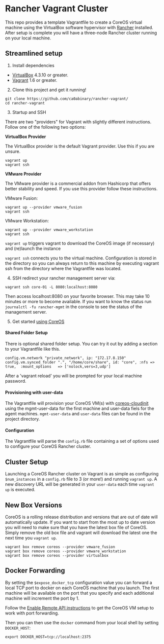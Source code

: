 # Rancher Vagrant Cluster

This repo provides a template Vagrantfile to create a CoreOS virtual machine using the VirtualBox software hypervisor with [Rancher][rancher] installed.
After setup is complete you will have a three-node Rancher cluster running on your local machine.

[rancher]: http://rancher.com/

## Streamlined setup

1) Install dependencies

* [VirtualBox][virtualbox] 4.3.10 or greater.
* [Vagrant][vagrant] 1.6 or greater.

2) Clone this project and get it running!

```
git clone https://github.com/ca0abinary/rancher-vagrant/
cd rancher-vagrant
```

3) Startup and SSH

There are two "providers" for Vagrant with slightly different instructions.
Follow one of the following two options:

**VirtualBox Provider**

The VirtualBox provider is the default Vagrant provider. Use this if you are unsure.

```
vagrant up
vagrant ssh
```

**VMware Provider**

The VMware provider is a commercial addon from Hashicorp that offers better stability and speed.
If you use this provider follow these instructions.

VMware Fusion:
```
vagrant up --provider vmware_fusion
vagrant ssh
```

VMware Workstation:
```
vagrant up --provider vmware_workstation
vagrant ssh
```

``vagrant up`` triggers vagrant to download the CoreOS image (if necessary) and (re)launch the instance

``vagrant ssh`` connects you to the virtual machine.
Configuration is stored in the directory so you can always return to this machine by executing vagrant ssh from the directory where the Vagrantfile was located.

4) SSH redirect your rancher management server via:
```
vagrant ssh core-01 -L 8080:localhost:8080
```
Then access localhost:8080 on your favorite browser. This may take 10 minutes or more to become available. If you want to know the status run `journalctl -fu rancher-mgmt` in the console to see the status of the management server.

5) Get started [using CoreOS][using-coreos]

[virtualbox]: https://www.virtualbox.org/
[vagrant]: https://www.vagrantup.com/downloads.html
[using-coreos]: http://coreos.com/docs/using-coreos/

#### Shared Folder Setup

There is optional shared folder setup.
You can try it out by adding a section to your Vagrantfile like this.

```
config.vm.network "private_network", ip: "172.17.8.150"
config.vm.synced_folder ".", "/home/core/share", id: "core", :nfs => true,  :mount_options   => ['nolock,vers=3,udp']
```

After a 'vagrant reload' you will be prompted for your local machine password.

#### Provisioning with user-data

The Vagrantfile will provision your CoreOS VM(s) with [coreos-cloudinit][coreos-cloudinit] using the mgmt-user-data for the first machine and user-data fiels for the agent machines. `mgmt-user-data` and `user-data` files can be found in the project directory.

[coreos-cloudinit]: https://github.com/coreos/coreos-cloudinit

#### Configuration

The Vagrantfile will parse the `config.rb` file containing a set of options used to configure your CoreOS Rancher cluster.

## Cluster Setup

Launching a CoreOS Rancher cluster on Vagrant is as simple as configuring `$num_instances` in a `config.rb` file to 3 (or more!) and running `vagrant up`.
A new discovery URL will be generated in your `user-data` each time `vagrant up` is executed.

## New Box Versions

CoreOS is a rolling release distribution and versions that are out of date will automatically update.
If you want to start from the most up to date version you will need to make sure that you have the latest box file of CoreOS.
Simply remove the old box file and vagrant will download the latest one the next time you `vagrant up`.

```
vagrant box remove coreos --provider vmware_fusion
vagrant box remove coreos --provider vmware_workstation
vagrant box remove coreos --provider virtualbox
```

## Docker Forwarding

By setting the `$expose_docker_tcp` configuration value you can forward a local TCP port to docker on
each CoreOS machine that you launch. The first machine will be available on the port that you specify
and each additional machine will increment the port by 1.

Follow the [Enable Remote API instructions][coreos-enabling-port-forwarding] to get the CoreOS VM setup to work with port forwarding.

[coreos-enabling-port-forwarding]: https://coreos.com/docs/launching-containers/building/customizing-docker/#enable-the-remote-api-on-a-new-socket

Then you can then use the `docker` command from your local shell by setting `DOCKER_HOST`:

    export DOCKER_HOST=tcp://localhost:2375
